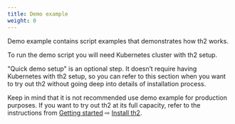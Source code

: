 ```yaml
---
title: Demo example
weight: 0
---
```


Demo example contains script examples that demonstrates how th2 works. 

To run the demo script you will need Kubernetes cluster with th2 setup. 

"Quick demo setup" is an optional step. It doesn’t require having Kubernetes with th2 setup, so you can refer to this section when you want to try out th2 without going deep into details of installation process.

Keep in mind that it is not recommended use demo example for production purposes. If you want to try out th2 at its full capacity, refer to the instructions from [Getting started](../getting-started) ⇨ [Install th2](../getting-started/install-th2). 


<!--more-->
